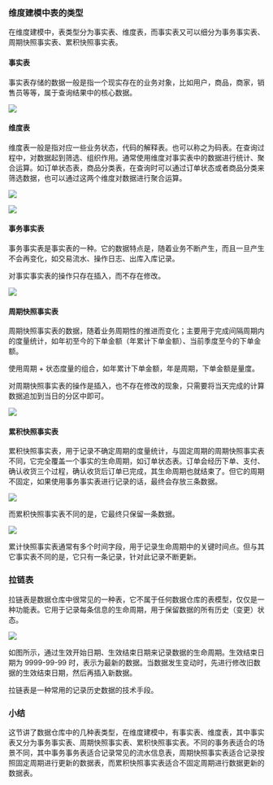 ### 维度建模中表的类型

在维度建模中，表类型分为事实表、维度表，而事实表又可以细分为事务事实表、周期快照事实表、累积快照事实表。

#### **事实表**

事实表存储的数据一般是指一个现实存在的业务对象，比如用户，商品，商家，销售员等等，属于查询结果中的核心数据。

![](https://images.gitbook.cn/400dbfc0-f00f-11ea-b2cc-b183c5e37897)

#### **维度表**

维度表一般是指对应一些业务状态，代码的解释表。也可以称之为码表。在查询过程中，对数据起到筛选、组织作用。通常使用维度对事实表中的数据进行统计、聚合运算。如订单状态表，商品分类表，在查询时可以通过订单状态或者商品分类来筛选数据，也可以通过这两个维度对数据进行聚合运算。

![](https://images.gitbook.cn/4f11e550-f00f-11ea-80b6-61caae27bd5a)

![](https://images.gitbook.cn/60097670-f00f-11ea-80b6-61caae27bd5a)

#### **事务事实表**

事务事实表是事实表的一种。它的数据特点是，随着业务不断产生，而且一旦产生不会再变化，如交易流水、操作日志、出库入库记录。

对事实事实表的操作只存在插入，而不存在修改。

![](https://images.gitbook.cn/6e76da40-f00f-11ea-affc-a54214209ff7)

#### **周期快照事实表**

周期快照事实表的数据，随着业务周期性的推进而变化；主要用于完成间隔周期内的度量统计，如年初至今的下单金额（年累计下单金额）、当前季度至今的下单金额。

使用周期 + 状态度量的组合，如年累计下单金额，年是周期，下单金额是量度。

对周期快照事实表的操作是插入，也不存在修改的现象，只需要将当天完成的计算数据追加到当日的分区中即可。

![](https://images.gitbook.cn/83c51b50-f00f-11ea-a374-77fb7954ed83)

#### **累积快照事实表**

累积快照事实表，用于记录不确定周期的度量统计，与固定周期的周期快照事实表不同，它完全覆盖一个事实的生命周期，如订单状态表。订单会经历下单、支付、确认收货三个过程，确认收货后订单已完成，其生命周期也就结束了。但它的周期不固定，如果使用事务事实表进行记录的话，最终会存放三条数据。

![](https://images.gitbook.cn/9637b3b0-f00f-11ea-80b6-61caae27bd5a)

而累积快照事实表不同的是，它最终只保留一条数据。

![](https://images.gitbook.cn/a5eb5320-f00f-11ea-8755-9ff4c3d0bc34)

累计快照事实表通常有多个时间字段，用于记录生命周期中的关键时间点。但与其它事实表不同的是，它只有一条记录，针对此记录不断更新。

### 拉链表

拉链表是数据仓库中很常见的一种表，它不属于任何数据仓库的表模型，仅仅是一种功能表。它用于记录每条信息的生命周期，用于保留数据的所有历史（变更）状态。

![](https://images.gitbook.cn/b6e6dbe0-f00f-11ea-a374-77fb7954ed83)

如图所示，通过生效开始日期、生效结束日期来记录数据的生命周期。生效结束日期为 9999-99-99
时，表示为最新的数据。当数据发生变动时，先进行修改旧数据的生效结束日期，然后再插入新数据。

拉链表是一种常用的记录历史数据的技术手段。

### 小结

这节讲了数据仓库中的几种表类型，在维度建模中，有事实表、维度表，其中事实表又分为事务事实表、周期快照事实表、累积快照事实表。不同的事务表适合的场景不同，其中事务事务表适合记录常见的流水信息表，周期快照事实表适合记录按照固定周期进行更新的数据表，而累积快照事实表适合不固定周期进行数据更新的数据表。

